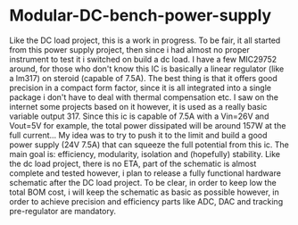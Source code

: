 # Modular-DC-bench-power-supply

Like the DC load project, this is a work in progress. To be fair, it all started from this power supply project, then since i had almost no proper instrument to test it i switched on build a dc load. I have a few MIC29752 around, for those who don't know this IC is basically a linear regulator (like a lm317) on steroid (capable of 7.5A). The best thing is that it offers good precision in a compact form factor, since it is all integrated into a single package i don't have to deal with thermal compensation etc. I saw on the internet some projects based on it however, it is used as a really basic variable output 317. Since this ic is capable of 7.5A with a Vin=26V and Vout=5V for example, the total power dissipated will be around 157W at the full current...
My idea was to try to push it to the limit and build a good power supply (24V 7.5A) that can squeeze the full potential from this ic. The main goal is: efficiency, modularity, isolation and (hopefully) stability. Like the dc load project, there is no ETA, part of the schematic is almost complete and tested however, i plan to release a fully functional hardware schematic after the DC load project. To be clear, in order to keep low the total BOM cost, i will keep the schematic as basic as possible however, in order to achieve precision and efficiency parts like ADC, DAC and tracking pre-regulator are mandatory.
